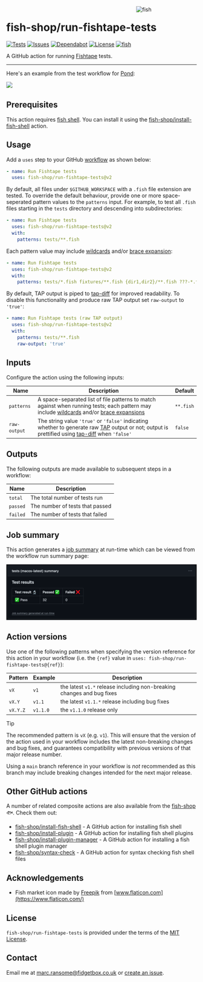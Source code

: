 <img alt="fish" src="images/fish-market.png" width="160" align="right">

# fish-shop/run-fishtape-tests

[![Tests](https://img.shields.io/github/actions/workflow/status/fish-shop/run-fishtape-tests/test.yml?branch=main&color=brightgreen&label=tests)](https://github.com/fish-shop/run-fishtape-tests/actions) [![Issues](https://img.shields.io/github/issues/fish-shop/run-fishtape-tests)](https://github.com/fish-shop/run-fishtape-tests/issues) [![Dependabot](https://img.shields.io/badge/dependabot-active-brightgreen.svg)](https://github.com/fish-shop/run-fishtape-tests/network/dependencies) [![License](https://img.shields.io/badge/license-MIT-blue)](https://opensource.org/licenses/mit-license.php) [![fish](https://img.shields.io/badge/fish-3.2.2-blue)](https://fishshell.com)

A GitHub action for running [Fishtape](https://github.com/jorgebucaran/fishtape) tests.

<hr>

Here's an example from the test workflow for [Pond](https://github.com/marcransome/pond):

<img src="example.png">

## Prerequisites

This action requires [fish shell](https://fishshell.com). You can install it using the [fish-shop/install-fish-shell](https://github.com/fish-shop/install-fish-shell) action.

## Usage

Add a `uses` step to your GitHub [workflow](https://docs.github.com/en/actions/reference/workflow-syntax-for-github-actions) as shown below:

```yaml
- name: Run Fishtape tests
  uses: fish-shop/run-fishtape-tests@v2
```

By default, all files under `$GITHUB_WORKSPACE` with a `.fish` file extension are tested. To override the default behaviour, provide one or more space-seperated pattern values to the `patterns` input. For example, to test all `.fish` files starting in the `tests` directory and descending into subdirectories:

```yaml
- name: Run Fishtape tests
  uses: fish-shop/run-fishtape-tests@v2
  with:
    patterns: tests/**.fish
```

Each pattern value may include [wildcards](https://fishshell.com/docs/current/language.html#expand-wildcard) and/or [brace expansion](https://fishshell.com/docs/current/language.html?highlight=brace+expansion#brace-expansion):

```yaml
- name: Run Fishtape tests
  uses: fish-shop/run-fishtape-tests@v2
  with:
    patterns: tests/*.fish fixtures/**.fish {dir1,dir2}/**.fish ???-*.fish
```

By default, TAP output is piped to [tap-diff](https://github.com/axross/tap-diff) for improved readability. To disable this functionality and produce raw TAP output set `raw-output` to `'true'`:

```yaml
- name: Run Fishtape tests (raw TAP output)
  uses: fish-shop/run-fishtape-tests@v2
  with:
    patterns: tests/**.fish
    raw-output: 'true'
```

## Inputs

Configure the action using the following inputs:

| Name         | Description                            | Default               |
|--------------|----------------------------------------|-----------------------|
| `patterns`   | A space-separated list of file patterns to match against when running tests; each pattern may include [wildcards](https://fishshell.com/docs/current/language.html#expand-wildcard) and/or [brace expansions](https://fishshell.com/docs/current/language.html?highlight=brace+expansion#brace-expansion) | `**.fish` |
| `raw-output` | The string value `'true'` or `'false'` indicating whether to generate raw [TAP](https://testanything.org/) output or not; output is prettified using [tap-diff](https://github.com/axross/tap-diff) when `'false'` | `false` |

## Outputs

The following outputs are made available to subsequent steps in a workflow:

| Name     | Description                     |
|----------|---------------------------------|
| `total`  | The total number of tests run   |
| `passed` | The number of tests that passed |
| `failed` | The number of tests that failed |

## Job summary

This action generates a [job summary](https://github.blog/news-insights/product-news/supercharging-github-actions-with-job-summaries/) at run-time which can be viewed from the workflow run summary page:

<img alt="job-summary" src="images/job-summary.png" width="909">

## Action versions

Use one of the following patterns when specifying the version reference for this action in your workflow (i.e. the `{ref}` value in `uses: fish-shop/run-fishtape-tests@{ref}`):

| Pattern  | Example   | Description                                                            |
|----------|-----------|------------------------------------------------------------------------|
| `vX`     | `v1`      | the latest `v1.*` release including non-breaking changes and bug fixes |
| `vX.Y`   | `v1.1`    | the latest `v1.1.*` release including bug fixes                        |
| `vX.Y.Z` | `v1.1.0`  | the `v1.1.0` release only                                              |

> [!TIP]
> The recommended pattern is `vX` (e.g. `v1`). This will ensure that the version of the action used in your workflow includes the latest non-breaking changes and bug fixes, and guarantees compatibility with previous versions of that major release number.

Using a `main` branch reference in your workflow is _not_ recommended as this branch may include breaking changes intended for the next major release.

## Other GitHub actions

A number of related composite actions are also available from the [fish-shop](https://github.com/fish-shop) 🐟. Check them out:

* [fish-shop/install-fish-shell](https://github.com/fish-shop/install-fish-shell) - A GitHub action for installing fish shell
* [fish-shop/install-plugin](https://github.com/fish-shop/install-plugin) - A GitHub action for installing fish shell plugins
* [fish-shop/install-plugin-manager](https://github.com/fish-shop/install-plugin-manager) - A GitHub action for installing a fish shell plugin manager
* [fish-shop/syntax-check](https://github.com/fish-shop/syntax-check) - A GitHub action for syntax checking fish shell files

## Acknowledgements

 * Fish market icon made by [Freepik](https://www.flaticon.com/authors/freepik) from [www.flaticon.com](https://www.flaticon.com/)

## License
`fish-shop/run-fishtape-tests` is provided under the terms of the [MIT License](https://opensource.org/licenses/mit-license.php).

## Contact
Email me at [marc.ransome@fidgetbox.co.uk](mailto:marc.ransome@fidgetbox.co.uk) or [create an issue](https://github.com/fish-shop/run-fishtape-tests/issues).
